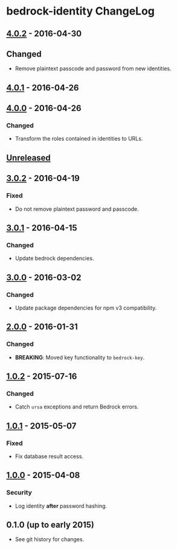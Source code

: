 # bedrock-identity ChangeLog

## [4.0.2] - 2016-04-30

## Changed
- Remove plaintext passcode and password from new identities.

## [4.0.1] - 2016-04-26

## [4.0.0] - 2016-04-26

### Changed
- Transform the roles contained in identities to URLs.

## [Unreleased]

## [3.0.2] - 2016-04-19

### Fixed
- Do not remove plaintext password and passcode.

## [3.0.1] - 2016-04-15

### Changed
- Update bedrock dependencies.

## [3.0.0] - 2016-03-02

### Changed
- Update package dependencies for npm v3 compatibility.

## [2.0.0] - 2016-01-31

### Changed
- **BREAKING**: Moved key functionality to `bedrock-key`.

## [1.0.2] - 2015-07-16

### Changed
- Catch `ursa` exceptions and return Bedrock errors.

## [1.0.1] - 2015-05-07

### Fixed
- Fix database result access.

## [1.0.0] - 2015-04-08

### Security
- Log identity **after** password hashing.

## 0.1.0 (up to early 2015)

- See git history for changes.

[Unreleased]: https://github.com/digitalbazaar/bedrock-identity/compare/4.0.2...HEAD
[4.0.2]: https://github.com/digitalbazaar/bedrock-identity/compare/4.0.1...4.0.2
[4.0.1]: https://github.com/digitalbazaar/bedrock-identity/compare/4.0.0...4.0.1
[4.0.0]: https://github.com/digitalbazaar/bedrock-identity/compare/3.0.2...4.0.0
[3.0.2]: https://github.com/digitalbazaar/bedrock-identity/compare/3.0.1...3.0.2
[3.0.1]: https://github.com/digitalbazaar/bedrock-identity/compare/3.0.0...3.0.1
[3.0.0]: https://github.com/digitalbazaar/bedrock-identity/compare/2.0.0...3.0.0
[2.0.0]: https://github.com/digitalbazaar/bedrock-identity/compare/1.0.2...2.0.0
[1.0.2]: https://github.com/digitalbazaar/bedrock-identity/compare/1.0.1...1.0.2
[1.0.1]: https://github.com/digitalbazaar/bedrock-identity/compare/1.0.0...1.0.1
[1.0.0]: https://github.com/digitalbazaar/bedrock-identity/compare/0.1.0...1.0.0
